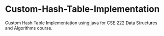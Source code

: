 # Custom-Hash-Table-Implementation
Custom Hash Table Implementation using java for CSE 222 Data Structures and Algorithms course.
